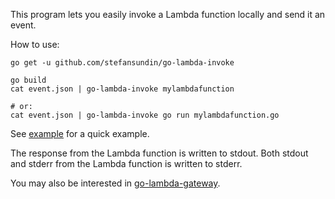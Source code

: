This program lets you easily invoke a Lambda function locally and send it an event.

How to use:
```
go get -u github.com/stefansundin/go-lambda-invoke

go build
cat event.json | go-lambda-invoke mylambdafunction

# or:
cat event.json | go-lambda-invoke go run mylambdafunction.go
```

See [example](example) for a quick example.

The response from the Lambda function is written to stdout. Both stdout and stderr from the Lambda function is written to stderr.

You may also be interested in [go-lambda-gateway](https://github.com/stefansundin/go-lambda-gateway).
